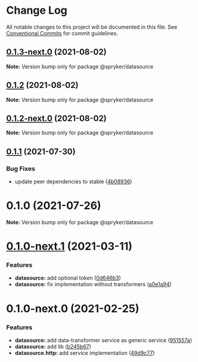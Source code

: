 # Change Log

All notable changes to this project will be documented in this file.
See [Conventional Commits](https://conventionalcommits.org) for commit guidelines.

## [0.1.3-next.0](https://github.com/spryker/ui-components/compare/@spryker/datasource@0.1.2...@spryker/datasource@0.1.3-next.0) (2021-08-02)

**Note:** Version bump only for package @spryker/datasource





## [0.1.2](https://github.com/spryker/ui-components/compare/@spryker/datasource@0.1.2-next.0...@spryker/datasource@0.1.2) (2021-08-02)

**Note:** Version bump only for package @spryker/datasource





## [0.1.2-next.0](https://github.com/spryker/ui-components/compare/@spryker/datasource@0.1.1...@spryker/datasource@0.1.2-next.0) (2021-08-02)

**Note:** Version bump only for package @spryker/datasource





## [0.1.1](https://github.com/spryker/ui-components/compare/@spryker/datasource@0.1.0...@spryker/datasource@0.1.1) (2021-07-30)


### Bug Fixes

* update peer dependencies to stable ([4b08936](https://github.com/spryker/ui-components/commit/4b0893691360cf4bd66935aed24873266c98c4e4))





# 0.1.0 (2021-07-26)

**Note:** Version bump only for package @spryker/datasource





# [0.1.0-next.1](https://github.com/spryker/ui-components/compare/@spryker/datasource@0.1.0-next.0...@spryker/datasource@0.1.0-next.1) (2021-03-11)


### Features

* **datasource:** add optional token ([0d646b3](https://github.com/spryker/ui-components/commit/0d646b3759bfdaeee6333d2ad94102d09512f7bc))
* **datasource:** fix implementation without transformers ([a0e1a94](https://github.com/spryker/ui-components/commit/a0e1a94a883a4a0670a419557a2fd4b913205402))





# 0.1.0-next.0 (2021-02-25)


### Features

* **datasource:** add data-transformer service as generic service ([951557a](https://github.com/spryker/ui-components/commit/951557af52c6b22fbbc5464bd82602256ba000f3))
* **datasource:** add lib ([b245b67](https://github.com/spryker/ui-components/commit/b245b67c9dfdda166b0209b4598796055c9e6874))
* **datasource.http:** add service implementation ([49d9c77](https://github.com/spryker/ui-components/commit/49d9c778edfb1f2555d655cfd235d1c1eb9f38ec))
